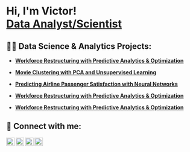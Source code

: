 <h1>Hi, I'm Victor! <br/> <a href="https://www.linkedin.com/in/victor-linkevich22/">Data Analyst/Scientist</a>

<h2>👨‍💻 Data Science & Analytics Projects:</h2>

- <b>[Workforce Restructuring with Predictive Analytics & Optimization](https://github.com/20lyn02/smm750-ICW)</b>

- <b>[Movie Clustering with PCA and Unsupervised Learning](https://github.com/20lyn02/smm636-GCW2)</b>

- <b>[Predicting Airline Passenger Satisfaction with Neural Networks](https://github.com/20lyn02/smm768-GCW)</b>
- <b>[Workforce Restructuring with Predictive Analytics & Optimization](https://github.com/20lyn02/smm750-ICW)</b>
- <b>[Workforce Restructuring with Predictive Analytics & Optimization](https://github.com/20lyn02/smm750-ICW)</b>


<h2> 🤳 Connect with me:</h2>

[<img align="left" alt="JoshMadakor | YouTube" width="22px" src="https://cdn.jsdelivr.net/npm/simple-icons@v3/icons/youtube.svg" />][youtube]
[<img align="left" alt="JoshMadakor | Twitter" width="22px" src="https://cdn.jsdelivr.net/npm/simple-icons@v3/icons/twitter.svg" />][twitter]
[<img align="left" alt="JoshMadakor | LinkedIn" width="22px" src="https://cdn.jsdelivr.net/npm/simple-icons@v3/icons/linkedin.svg" />][linkedin]
[<img align="left" alt="JoshMadakor | Instagram" width="22px" src="https://cdn.jsdelivr.net/npm/simple-icons@v3/icons/instagram.svg" />][instagram]

[twitter]: https://twitter.com/joshmadakor
[youtube]: https://www.youtube.com/c/joshmadakor
[instagram]: https://www.instagram.com/joshmadakor/
[linkedin]: https://linkedin.com/in/joshmadakor

<!--
**joshmadakor1/joshmadakor1** is a ✨ _special_ ✨ repository because its `README.md` (this file) appears on your GitHub profile.

Here are some ideas to get you started:

- 🔭 I’m currently working on ...
- 🌱 I’m currently learning ...
- 👯 I’m looking to collaborate on ...
- 🤔 I’m looking for help with ...
- 💬 Ask me about ...
- 📫 How to reach me: ...
- 😄 Pronouns: ...
- ⚡ Fun fact: ...
-->
